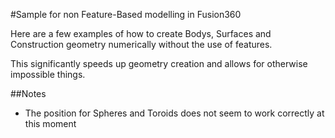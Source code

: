 #Sample for non Feature-Based modelling in Fusion360

Here are a few examples of how to create Bodys, Surfaces and Construction geometry numerically without the use of features.

This significantly speeds up geometry creation and allows for otherwise impossible things.

##Notes

- The position for Spheres and Toroids does not seem to work correctly at this moment